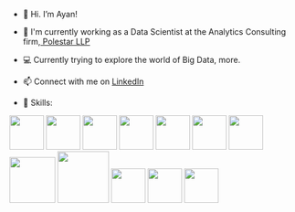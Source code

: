- 👋 Hi. I’m Ayan!
 
- &#128188; I'm currently working as a Data Scientist at the Analytics Consulting firm,<a href='https://www.polestarllp.com/'> Polestar LLP </a>

- &#128187; Currently trying to explore the world of Big Data, more.

- 📫 Connect with me on  <a href="https://www.linkedin.com/in/ayan-s-57850a19b/">LinkedIn</a>
- 🤹 Skills: 

<a> <img width ='60px' src ='https://upload.wikimedia.org/wikipedia/commons/thumb/c/c3/Python-logo-notext.svg/1200px-Python-logo-notext.svg.png'> </a>
<a> <img width ='60px' src ='https://styles.redditmedia.com/t5_2qm6k/styles/communityIcon_dhjr6guc03x51.png?width=256&s=3e825b7205c7f497d4695028e358d26ee359f84b'> </a>
<a> <img width ='60px' src ='https://upload.wikimedia.org/wikipedia/commons/thumb/0/05/Scikit_learn_logo_small.svg/1200px-Scikit_learn_logo_small.svg.png'> </a>
<a> <img width ='60px' src ='https://www.pinclipart.com/picdir/middle/367-3678882_python-logo-clipart-easy-pandas-python-logo-png.png'> </a>
<a> <img width ='60px' src ='https://user-images.githubusercontent.com/67586773/105040771-43887300-5a88-11eb-9f01-bee100b9ef22.png'> </a>
<a> <img width ='60px' src ='https://cdn-images-1.medium.com/max/1200/1*iDQvKoz7gGHc6YXqvqWWZQ.png'> </a>
<a> <img width ='60px' src ='https://res.cloudinary.com/apideck/image/upload/v1614063907/marketplaces/ckhg56iu1mkpc0b66vj7fsj3o/listings/abxnujenvxm9lx0orn4k.png'> </a>
<a> <img width ='80px' src ='https://logos-world.net/wp-content/uploads/2021/08/Amazon-Web-Services-AWS-Logo-700x394.png'> </a>
<a> <img width ='90px' src ='https://wordpress.appsilon.com/wp-content/uploads/2021/12/streamlit-blog-hero.png'> </a>
<a> <img width ='60px' src ='https://upload.wikimedia.org/wikipedia/commons/thumb/e/e0/Git-logo.svg/1280px-Git-logo.svg.png'> </a>
<a> <img width ='60px' src ='https://mpng.subpng.com/20181110/vfu/kisspng-power-bi-business-intelligence-microsoft-azure-mic-office-365-d-nieuwe-cloud-omgeving-dynamics-on-5be7b364c21ac6.3427992715419113967951.jpg'> </a>
<a> <img width ='60px' src ='https://www.pngfind.com/pngs/m/38-383271_excel-logo-png-microsoft-excel-logo-transparent-png.png'> </a>






<!---
ayanatherate/ayanatherate is a ✨ special ✨ repository because its `README.md` (this file) appears on your GitHub profile.
You can click the Preview link to take a look at your changes.
--->
